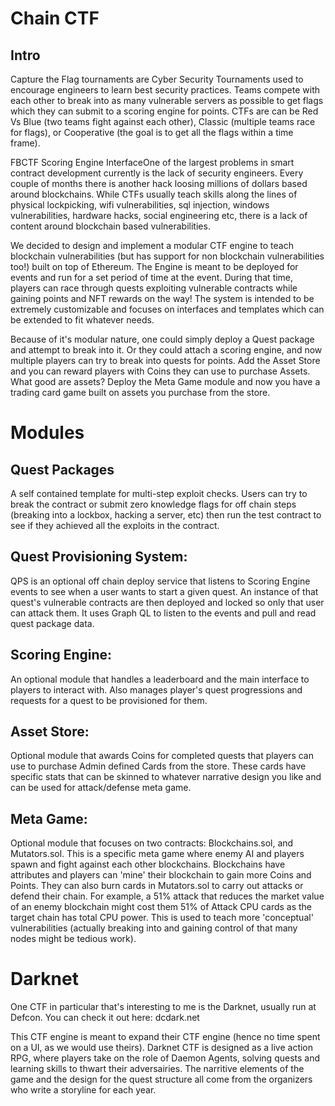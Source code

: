 # Chain CTF

## Intro

Capture the Flag tournaments are Cyber Security Tournaments used to encourage engineers to learn best security practices. Teams compete with each other to break into as many vulnerable servers as possible to get flags which they can submit to a scoring engine for points. CTFs are can be Red Vs Blue (two teams fight against each other), Classic (multiple teams race for flags), or Cooperative (the goal is to get all the flags within a time frame).

FBCTF Scoring Engine InterfaceOne of the largest problems in smart contract development currently is the lack of security engineers. Every couple of months there is another hack loosing millions of dollars based around blockchains. While CTFs usually teach skills along the lines of physical lockpicking, wifi vulnerabilities, sql injection, windows vulnerabilities, hardware hacks, social engineering etc, there is a lack of content around blockchain based vulnerabilities.

We decided to design and implement a modular CTF engine to teach blockchain vulnerabilities (but has support for non blockchain vulnerabilities too!) built on top of Ethereum. The Engine is meant to be deployed for events and run for a set period of time at the event. During that time, players can race through quests exploiting vulnerable contracts while gaining points and NFT rewards on the way! The system is intended to be extremely customizable and focuses on interfaces and templates which can be extended to fit whatever needs. 

Because of it's modular nature, one could simply deploy a Quest package and attempt to break into it. Or they could attach a scoring engine, and now multiple players can try to break into quests for points. Add the Asset Store and you can reward players with Coins they can use to purchase Assets. What good are assets? Deploy the Meta Game module and now you have a trading card game built on assets you purchase from the store. 

# Modules
## Quest Packages
A self contained template for multi-step exploit checks. Users can try to break the contract or submit zero knowledge flags for off chain steps (breaking into a lockbox, hacking a server, etc) then run the test contract to see if they achieved all the exploits in the contract.

## Quest Provisioning System:
QPS is an optional off chain deploy service that listens to Scoring Engine events to see when a user wants to start a given quest. An instance of that quest's vulnerable contracts are then deployed and locked so only that user can attack them. It uses Graph QL to listen to the events and pull and read quest package data.

## Scoring Engine:
An optional module that handles a leaderboard and the main interface to players to interact with. Also manages player's quest progressions and requests for a quest to be provisioned for them.

## Asset Store:
Optional module that awards Coins for completed quests that players can use to purchase Admin defined Cards from the store. These cards have specific stats that can be skinned to whatever narrative design you like and can be used for attack/defense meta game.

## Meta Game:
Optional module that focuses on two contracts: Blockchains.sol, and Mutators.sol. This is a specific meta game where enemy AI and players spawn and fight against each other blockchains. Blockchains have attributes and players can 'mine' their blockchain to gain more Coins and Points. They can also burn cards in Mutators.sol to carry out attacks or defend their chain. For example, a 51% attack that reduces the market value of an enemy blockchain might cost them 51% of Attack CPU cards as the target chain has total CPU power. This is used to teach more 'conceptual' vulnerabilities (actually breaking into and gaining control of that many nodes might be tedious work).


# Darknet
One CTF in particular that's interesting to me is the Darknet, usually run at Defcon. You can check it out here: dcdark.net

This CTF engine is meant to expand their CTF engine (hence no time spent on a UI, as we would use theirs). Darknet CTF is designed as a live action RPG, where players take on the role of Daemon Agents, solving quests and learning skills to thwart their adversairies. The narritive elements of the game and the design for the quest structure all come from the organizers who write a storyline for each year. 